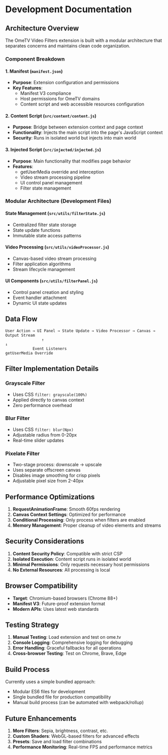 # Development Documentation

## Architecture Overview

The OmeTV Video Filters extension is built with a modular architecture that separates concerns and maintains clean code organization.

### Component Breakdown

#### 1. Manifest (`manifest.json`)
- **Purpose**: Extension configuration and permissions
- **Key Features**: 
  - Manifest V3 compliance
  - Host permissions for OmeTV domains
  - Content script and web accessible resources configuration

#### 2. Content Script (`src/content/content.js`)
- **Purpose**: Bridge between extension context and page context
- **Functionality**: Injects the main script into the page's JavaScript context
- **Security**: Runs in isolated world but injects into main world

#### 3. Injected Script (`src/injected/injected.js`)
- **Purpose**: Main functionality that modifies page behavior
- **Features**:
  - getUserMedia override and interception
  - Video stream processing pipeline
  - UI control panel management
  - Filter state management

### Modular Architecture (Development Files)

#### State Management (`src/utils/filterState.js`)
- Centralized filter state storage
- State update functions
- Immutable state access patterns

#### Video Processing (`src/utils/videoProcessor.js`)
- Canvas-based video stream processing
- Filter application algorithms
- Stream lifecycle management

#### UI Components (`src/utils/filterPanel.js`)
- Control panel creation and styling
- Event handler attachment
- Dynamic UI state updates

## Data Flow

```
User Action → UI Panel → State Update → Video Processor → Canvas → Output Stream
                ↑                                                        ↓
            Event Listeners                                        getUserMedia Override
```

## Filter Implementation Details

### Grayscale Filter
- Uses CSS `filter: grayscale(100%)`
- Applied directly to canvas context
- Zero performance overhead

### Blur Filter
- Uses CSS `filter: blur(Npx)`
- Adjustable radius from 0-20px
- Real-time slider updates

### Pixelate Filter
- Two-stage process: downscale → upscale
- Uses separate offscreen canvas
- Disables image smoothing for crisp pixels
- Adjustable pixel size from 2-40px

## Performance Optimizations

1. **RequestAnimationFrame**: Smooth 60fps rendering
2. **Canvas Context Settings**: Optimized for performance
3. **Conditional Processing**: Only process when filters are enabled
4. **Memory Management**: Proper cleanup of video elements and streams

## Security Considerations

1. **Content Security Policy**: Compatible with strict CSP
2. **Isolated Execution**: Content script runs in isolated world
3. **Minimal Permissions**: Only requests necessary host permissions
4. **No External Resources**: All processing is local

## Browser Compatibility

- **Target**: Chromium-based browsers (Chrome 88+)
- **Manifest V3**: Future-proof extension format
- **Modern APIs**: Uses latest web standards

## Testing Strategy

1. **Manual Testing**: Load extension and test on ome.tv
2. **Console Logging**: Comprehensive logging for debugging
3. **Error Handling**: Graceful fallbacks for all operations
4. **Cross-browser Testing**: Test on Chrome, Brave, Edge

## Build Process

Currently uses a simple bundled approach:
- Modular ES6 files for development
- Single bundled file for production compatibility
- Manual build process (can be automated with webpack/rollup)

## Future Enhancements

1. **More Filters**: Sepia, brightness, contrast, etc.
2. **Custom Shaders**: WebGL-based filters for advanced effects
3. **Presets**: Save and load filter combinations
4. **Performance Monitoring**: Real-time FPS and performance metrics
